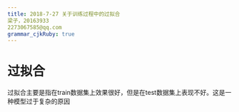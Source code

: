 ```yaml
---
title: 2018-7-27 关于训练过程中的过拟合 
梁子，20163933
2273067585@qq.com
grammar_cjkRuby: true
---
```


# 过拟合
过拟合主要是指在train数据集上效果很好，但是在test数据集上表现不好。这是一种模型过于复杂的原因


